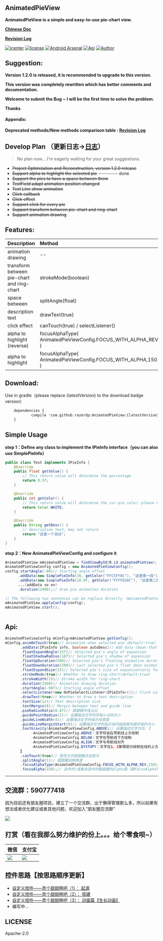 AnimatedPieView
---
**AnimatedPieView is a simple and easy-to-use pie-chart view.**
 
[**Chinese Doc**](https://github.com/razerdp/AnimatedPieView/blob/master/README.md)

[**Revision Log**](https://github.com/razerdp/AnimatedPieView/blob/master/REVISION_LOG.md)

[![jcenter](https://api.bintray.com/packages/razerdp/maven/AnimatedPieView/images/download.svg)](https://bintray.com/razerdp/maven/AnimatedPieView/_latestVersion)
[![license](https://img.shields.io/badge/license-Apache--2.0-blue.svg)](https://github.com/razerdp/AnimatedPieView/blob/master/LICENSE)
[![Android Arsenal](https://img.shields.io/badge/Android%20Arsenal-AnimatedPieView-brightgreen.svg?style=flat)](https://android-arsenal.com/details/1/6507)
[![Api](https://img.shields.io/badge/Api-14%2B-green.svg)](https://img.shields.io/badge/Api-14%2B-green.svg)
[![Author](https://img.shields.io/badge/Author-razerdp-blue.svg)](https://github.com/razerdp) 

Suggestion:
---

**Version 1.2.0 is released, it is recommended to upgrade to this version.**

**This version was completely rewritten which has better comments and documentation.**

**Welcome to submit the Bug ~ I will be the first time to solve the problem.**

**Thanks**

#### Appendix:

**Deprecated methods/New methods comparison table : [**Revision Log**](https://github.com/razerdp/AnimatedPieView/blob/master/REVISION_LOG.md)**


Develop Plan （更新日志->[日志](https://github.com/razerdp/AnimatedPieView/blob/master/UPDATE_LOG.md)）
---

  > No plan now....I'm eagerly waiting for your great suggestions.
  
  * ~~Project Optimization and Reconstruction, version 1.2.0 release~~
  * ~~Support alpha to highlight the selected pie~~ ---------- done
  * ~~Support the pies to have a space between them~~
  * ~~TextField adapt animation position changed~~
  * ~~Text Line show animation~~
  * ~~Click callback~~
  * ~~Click effect~~
  * ~~Support click for every pie~~
  * ~~Support transform between pie-chart and ring-chart~~
  * ~~Support animation drawing~~

Features:
---

| Description        | Method    |  Preview  |
| --------   | :-----   | ---- |
| animation drawing        | --      |   ![pie_animation](https://github.com/razerdp/AnimatedPieView/blob/master/art/pie_animation.gif)    |
| transform between pie-chart and ring-chart        | strokeMode(boolean)      |   ![pie_switch](https://github.com/razerdp/AnimatedPieView/blob/master/art/pie_switch.gif)    |
| space between       | splitAngle(float)      |   ![pie_split_angle](https://github.com/razerdp/AnimatedPieView/blob/master/art/pie_split_angle.gif)    |
| description text       | drawText(true)      |   ![pie_with_text](https://github.com/razerdp/AnimatedPieView/blob/master/art/pie_with_text.gif)    |
| click effect       | canTouch(true) / selectListener()    |   ![pie_click_effect](https://github.com/razerdp/AnimatedPieView/blob/master/art/pie_click_effect.gif)    |
| alpha to highlight (reverse)      | focusAlphaType(<br>AnimatedPieViewConfig.FOCUS_WITH_ALPHA_REV,150<br>)    |   ![pie_click_with_focus_alpha_type_rev](https://github.com/razerdp/AnimatedPieView/blob/master/art/pie_click_with_focus_alpha_type_rev.gif)    |
| alpha to highlight       | focusAlphaType(<br>AnimatedPieViewConfig.FOCUS_WITH_ALPHA,150<br>)    |   ![pie_click_with_focus_alpha_type](https://github.com/razerdp/AnimatedPieView/blob/master/art/pie_click_with_focus_alpha_type.gif)    |

Download:
---

Use in gradle（please replace {latestVersion} to the download badge version）

```xml
	dependencies {
	        compile 'com.github.razerdp:AnimatedPieView:{latestVersion}'
	}
```

Simple Usage
---

**step 1：Define any class to implement the IPieInfo interface（you can also use SimplePieInfo）**

```java
public class Test implements IPieInfo {
    @Override
    public float getValue() {
        // This return value will determine the percentage
        return 0.5f;
    }

    @Override
    public int getColor() {
        // This return value will determine the cur-pie color，please return @colorInt，but not @colorRes
        return Color.WHITE;
    }

    @Override
    public String getDesc() {
        // description text, may not return
        return "这是一个测试";
    }
}
```

**step 2：New AnimatedPieViewConfig and configure it**


```java
AnimatedPieView mAnimatedPieView = findViewById(R.id.animatedPieView);
AnimatedPieViewConfig config = new AnimatedPieViewConfig();
config.startAngle(-90)// Starting angle offset
      .addData(new SimplePieInfo(30, getColor("FFC5FF8C"), "这是第一段"))//Data (bean that implements the IPieInfo interface)
      .addData(new SimplePieInfo(18.0f, getColor("FFFFD28C"), "这是第二段"))
      ...(addData so on)
      .duration(2000);// draw pie animation duration
                
// The following two sentences can be replace directly 'mAnimatedPieView.start (config); '
mAnimatedPieView.applyConfig(config);
mAnimatedPieView.start();
        
```

Api:
---

```java
AnimatedPieViewConfig mConfig=mAnimatedPieView.getConfig();
mConfig.animOnTouch(true)// Animation when selected pie（default:true）
       .addData(IPieInfo info, boolean autoDesc)// Add data (bean that implements the IPieInfo interface).autoDesc：automatically add description（e.g. 8.8%）
       .floatExpandAngle(15f)// Selected pie's angle of expansion
       .floatShadowRadius(18f)// Selected pie's shadow of expansion
       .floatUpDuration(500)// Selected pie's floating animation duration
       .floatDownDuration(500)// Last selected pie's float down animation duration
       .floatExpandSize(15)// Selected pie's size of expansion(only for pie-chart,not ring-chart)
       .strokeMode(true)// Whether to draw ring-chart(default:true)
       .strokeWidth(15)// Stroke width for ring-chart 
       .duration(2500)// Animation drawing duration
       .startAngle(-90f)// Starting angle offset
       .selectListener(new OnPieSelectListener<IPieInfo>())// Click callback
       .drawText(true)// Whether to draw a text description
       .textSize(12)// Text description size
       .textMargin(8)// Margin between text and guide line
       .pieRadiusRatio(0.8f)// 甜甜圈半径占比
       .guidePointRadius(2)// 设置描述文字的开始小点的大小
       .guideLineWidth(4)// 设置描述文字的指示线宽度
       .guideLineMarginStart(8)// 设置描述文字的指示线开始距离外圆半径的大小
       .textGravity(AnimatedPieViewConfig.ABOVE)// 设置描述文字方向 【
            -AnimatedPieViewConfig.ABOVE：文字将会在导航线上方绘制
            -AnimatedPieViewConfig.BELOW：文字在导航线下方绘制
            -AnimatedPieViewConfig.ALIGN：文字与导航线对齐
            -AnimatedPieViewConfig.DYSTOPY：文字在1、2象限部分绘制在线的上方，在3、4象限绘制在线的下方
       】
       .canTouch(true)// 是否允许甜甜圈点击放大
       .splitAngle(1)// 甜甜圈间隙角度
       .focusAlphaType(AnimatedPieViewConfig.FOCUS_WITH_ALPHA_REV,150)// 焦点甜甜圈的alpha表现形态及alpha削减值
       .focusAlpha(150);// 选中的/或者非选中的甜甜圈的alpha值（跟focusAlphaType挂钩）
```

---

交流群：590777418
---

因为目前还有朋友圈项目，建立了一个交流群，出于懒得管理那么多，所以如果有想法或者优化建议或者其他问题，欢迎加入“朋友圈交流群”

![](https://github.com/razerdp/FriendCircle/blob/master/qqgroup.png)

打赏（看在我那么努力维护的份上。。。给个零食呗~）
---

| 微信 |支付宝 | 
| ---- | ---- | 
| ![](https://github.com/razerdp/FriendCircle/blob/master/wechat.png)      | ![](https://github.com/razerdp/FriendCircle/blob/master/alipay.png) |


控件思路【按思路顺序更新】
---

 * [自定义控件——弄个甜甜圈吧（1）： 起源](http://www.jianshu.com/p/b2a2d82e107e)
 * [自定义控件——弄个甜甜圈吧（2）： 搭建](http://www.jianshu.com/p/562c525ff927)
 * [自定义控件——弄个甜甜圈吧（3）： 动画篇【生长动画】](http://www.jianshu.com/p/f7842a97cb3e)
 * 编写中...

LICENSE
---

Apache-2.0
   
   

   



